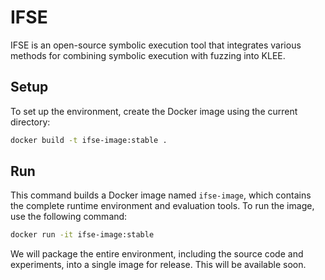 # IFSE

IFSE is an open-source symbolic execution tool that integrates various methods for combining symbolic execution with fuzzing into KLEE.

## Setup

To set up the environment, create the Docker image using the current directory:

```sh
docker build -t ifse-image:stable .
```

## Run

This command builds a Docker image named `ifse-image`, which contains the complete runtime environment and evaluation tools. To run the image, use the following command:

```sh
docker run -it ifse-image:stable
```

We will package the entire environment, including the source code and experiments, into a single image for release. This will be available soon.

